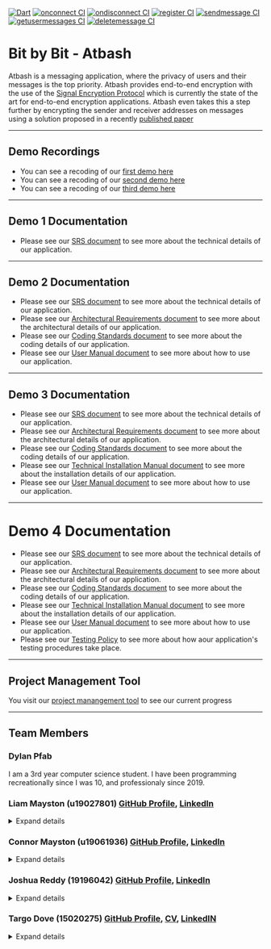 [![Dart](https://github.com/COS301-SE-2021/Atbash/actions/workflows/flutter.yml/badge.svg)](https://github.com/COS301-SE-2021/Atbash/actions/workflows/flutter.yml)
[![onconnect CI](https://github.com/COS301-SE-2021/Atbash/actions/workflows/onconnect.yml/badge.svg)](https://github.com/COS301-SE-2021/Atbash/actions/workflows/onconnect.yml)
[![ondisconnect CI](https://github.com/COS301-SE-2021/Atbash/actions/workflows/ondisconnect.yml/badge.svg)](https://github.com/COS301-SE-2021/Atbash/actions/workflows/ondisconnect.yml)
[![register CI](https://github.com/COS301-SE-2021/Atbash/actions/workflows/register.yml/badge.svg)](https://github.com/COS301-SE-2021/Atbash/actions/workflows/register.yml)
[![sendmessage CI](https://github.com/COS301-SE-2021/Atbash/actions/workflows/sendmessage.yml/badge.svg)](https://github.com/COS301-SE-2021/Atbash/actions/workflows/sendmessage.yml)
[![getusermessages CI](https://github.com/COS301-SE-2021/Atbash/actions/workflows/getusermessages.yml/badge.svg)](https://github.com/COS301-SE-2021/Atbash/actions/workflows/getusermessages.yml)
[![deletemessage CI](https://github.com/COS301-SE-2021/Atbash/actions/workflows/deletemessage.yml/badge.svg)](https://github.com/COS301-SE-2021/Atbash/actions/workflows/deletemessage.yml)

# Bit by Bit - Atbash
Atbash is a messaging application, where the privacy of users and their messages is the top priority. Atbash provides end-to-end encryption with the use of the [Signal Encryption Protocol](https://signal.org/docs/) which is currently the state of the art for end-to-end encryption applications. Atbash even takes this a step further by encrypting the sender and receiver addresses on messages using a solution proposed in a recently [published paper](https://cs-people.bu.edu/kaptchuk/publications/ndss21.pdf)

---
## Demo Recordings

- You can see a recoding of our [first demo here](https://drive.google.com/file/d/1DMy0GptLXR87wrKEufVdGTTObUrbgjsH/view?usp=sharing) 
- You can see a recoding of our [second demo here](https://drive.google.com/file/d/18Cx_5pkdIHKp1ZRApT2W2jsCBklKNL1c/view?usp=sharing) 
- You can see a recoding of our [third demo here](https://1drv.ms/v/s!ArtWCXK1UVHqguoButdH9j2d3wSSMg)

---
## Demo 1 Documentation

- Please see our [SRS document](/Documentation/Demo1/Atbash_SRS.pdf) to see more about the technical details of our application.

---
## Demo 2 Documentation

- Please see our [SRS document](/Documentation/Demo2/SRS_Demo2.pdf) to see more about the technical details of our application.
- Please see our [Architectural Requirements document](/Documentation/Demo2/Architectural_Requirements.pdf) to see more about the architectural details of our application.
- Please see our [Coding Standards document](/Documentation/Demo2/Coding_Standards.pdf) to see more about the coding details of our application.
- Please see our [User Manual document](/Documentation/Demo2/User_Manual.pdf) to see more about how to use our application.

---
## Demo 3 Documentation

- Please see our [SRS document](/Documentation/Demo3/SRS.pdf) to see more about the technical details of our application.
- Please see our [Architectural Requirements document](/Documentation/Demo3/Architectural_Requirements.pdf) to see more about the architectural details of our application.
- Please see our [Coding Standards document](/Documentation/Demo3/Coding_Standards.pdf) to see more about the coding details of our application.
- Please see our [Technical Installation Manual document](/Documentation/Demo3/Technical_Installation_Manual.pdf) to see more about the installation details of our application.
- Please see our [User Manual document](/Documentation/Demo3/User_Manual.pdf) to see more about how to use our application.

---
# Demo 4 Documentation

- Please see our [SRS document](/Documentation/Demo4/Atbash_SRS.pdf) to see more about the technical details of our application.
- Please see our [Architectural Requirements document](/Documentation/Demo4/Atbash_Architectural_Requirements.pdf) to see more about the architectural details of our application.
- Please see our [Coding Standards document](/Documentation/Demo4/Atbash_Coding_Standards.pdf) to see more about the coding details of our application.
- Please see our [Technical Installation Manual document](/Documentation/Demo4/Atbash_Technical_Installation_Manual.pdf) to see more about the installation details of our application.
- Please see our [User Manual document](/Documentation/Demo4/Atbash_User_Manual.pdf) to see more about how to use our application.
- Please see our [Testing Policy](/Documentation/Demo4/Atbash_Testing_Policy.pdf) to see more about how aour application's testing procedures take place.

---
## Project Management Tool

You visit our [project manangement tool](https://github.com/COS301-SE-2021/Atbash/projects/1) to see our current progress

---
## Team Members

### Dylan Pfab
I am a 3rd year computer science student. I have been programming recreationally since I was 10, and professionaly since 2019.

### Liam Mayston (u19027801) [GitHub Profile](https://github.com/Blackbird0911), [LinkedIn](https://www.linkedin.com/in/liam-mayston-a28a1020b/) <br>

<details><summary>Expand details</summary> 
  
- __Interests__: Playing games, coding
- __Strong skills__: Java
- __Experience with__: Springboot, C++, JavaScript, NodeJS, PHP, SQL, Assembly
- __Attitudes__: Hard working
- __About Me__: 
  I am a 3rd year Computer Science student. I have been coding since highschool and my project/work experience is only limited to university at the moment. I enjoy spending time with the boys and playing games. 

</details>

### Connor Mayston (u19061936) [GitHub Profile](https://github.com/Josh-Reddy), [LinkedIn](https://www.linkedin.com/in/joshua-christopher-reddy-a59018210/) <br> 

<details><summary>Expand details</summary> 
  
- __Interests__: Playing games, coding, spending time with friends
- __Strong skills__: Java
- __Experience with__: Springboot, C++, JavaScript, NodeJS, PHP, SQL, Assembly
- __Attitudes__: Creative, patient and friendly
- __About Me__: 
  I am a 3rd year Computer Science student. I have been coding since highschool and my project/work experience is only limited to university at the moment. I enjoy spending time with the boys and playing games. 

</details>

### Joshua Reddy (19196042) [GitHub Profile](https://github.com/Josh-Reddy), [LinkedIn](https://www.linkedin.com/in/joshua-christopher-reddy-a59018210/)

<details><summary>Expand details</summary>
  
- __Interests__: Playing games, coding, spending time with friends
- __Strong skills__: Java
- __Experience with__: Springboot, C++, JavaScript, NodeJS, PHP, SQL, Assembly
- __Attitudes__: Creative, patient and friendly
- __About Me__: 
  I am a 3rd year BIT student. I have been coding since highschool and my project/work experience is only limited to university at the moment. I enjoy spending time with the boys and playing games. 

</details>

### Targo Dove (15020275) [GitHub Profile](https://github.com/TargoDove), [CV](Documentation/CVS/Targo.pdf), [LinkedIN](https://www.linkedin.com/in/targodove/)

<details><summary>Expand details</summary>
  
- __Interests__: Technology, Coding, Gaming, Electronics, Reading
- __Skills__: Java & Springboot, C++, Python, JavaScript, PHP, SQL, NodeJS, React, Assembly, Web development, Android
- __Projects__: 
  - WeMingle app: Started a company and created an app to revolutionize the way people meet
  - Final Year Electronic Engineering Project: Designed and developed a remote-controled Segway like vehicle
- __Previous work experience__:
  - Vacation Work at 5DT, January 2021
  - Vacation Work at Hensoldt Optronics, January 2019
  - Vacation Work at Denel Aeronautics, December 2018
  - Vacation Work at Nanoteq, July 2017
  - Vacation Work at 5DT, January 2021
- __Attitudes__: Ambitious, Creative, Curious and Passionate about solving problems through technology
- __About Me__: 
  I am a 3rd year Computer Science student and Electronic Engineering graduate. I am a problem solver at heart with a passion for code. I am a quick study and enjoy learning new skills and technologies. My experience is not only limited to university projects but extends into the business world as well. Since having an idea in second year, I have created a team and company, won support and funding, developed, tested and launched an app along with a supporting marketing campaign. My projects and the work I’ve done for companies has mostly been more engineering related.

</details>

